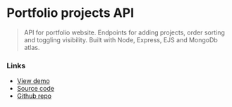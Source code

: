 # Portfolio projects API

> API for portfolio website. Endpoints for adding projects, order sorting and toggling visibility. Built with Node, Express, EJS and MongoDb atlas.

### Links

- [View demo](https://express-portfolio-api.rolandjlevy.repl.co/)
- [Source code](https://replit.com/@RolandJLevy/express-portfolio-api)
- [Github repo](https://github.com/rolandjlevy/express-portfolio-api)